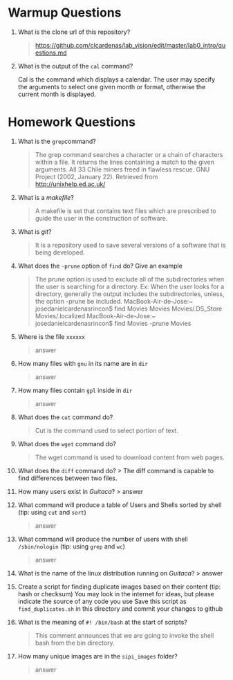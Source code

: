 # Warmup Questions

1.  What is the clone url of this repository?
    >   https://github.com/clcardenas/lab_vision/edit/master/lab0_intro/questions.md

2.  What is the output of the ``cal`` command?

    Cal is the command which displays a calendar. The user may specify the arguments to select one given month or format, otherwise the current month is displayed. 
# Homework Questions

1.  What is the ``grep``command?
    >  The grep command searches a character or a chain of characters within a file. It returns the lines containing a match to the given arguments.  All 33 Chile miners freed in flawless rescue. 
GNU Project (2002, January 22). Retrieved from http://unixhelp.ed.ac.uk/

2.  What is a *makefile*?
    >  A makefile is set that contains text files which are prescribed to guide the user in the construction of software.

3.  What is *git*?
    >   It is a repository used to save several versions of a software that is being developed.

4.  What does the ``-prune`` option of ``find`` do? Give an example
    > The prune option is used to exclude all of the  subdirectories when the user is searching for a directory.
Ex: When the user looks for a directory, generally the output includes the subdirectories, unless, the option -prune be included.
    > MacBook-Air-de-Jose:~ josedanielcardenasrincon$ find Movies
    > Movies
    > Movies/.DS_Store
    > Movies/.localized
    > MacBook-Air-de-Jose:~ josedanielcardenasrincon$ find Movies -prune
    > Movies

5.  Where is the file ``xxxxxx``
    >   answer

6.  How many files with ``gnu`` in its name are in ``dir``
    >   answer

7.  How many files contain ``gpl`` inside in ``dir``
    >   answer

8.  What does the ``cut`` command do?
    > Cut is the command used to select portion of text. 

9.  What does the ``wget`` command do?
    >   The wget command is used to download content from web pages.

10.  What does the ``diff`` command do?
    >   The diff command is capable to find differences between two files.

11.  How many users exist in *Guitaca*?
    >   answer

12. What command will produce a table of Users and Shells sorted by shell (tip: using ``cut`` and ``sort``)
    >   answer

13. What command will produce the number of users with shell ``/sbin/nologin`` (tip: using ``grep`` and ``wc``)
    >   answer

14.  What is the name of the linux distribution running on *Guitaca*?
    >   answer

15. Create a script for finding duplicate images based on their content (tip: hash or checksum)
    You may look in the internet for ideas, but please indicate the source of any code you use
    Save this script as ``find_duplicates.sh`` in this directory and commit your changes to github

16. What is the meaning of ``#! /bin/bash`` at the start of scripts?
    > This comment announces that we are going to invoke the shell bash from the bin directory.

17. How many unique images are in the ``sipi_images`` folder?
    >   answer
    
